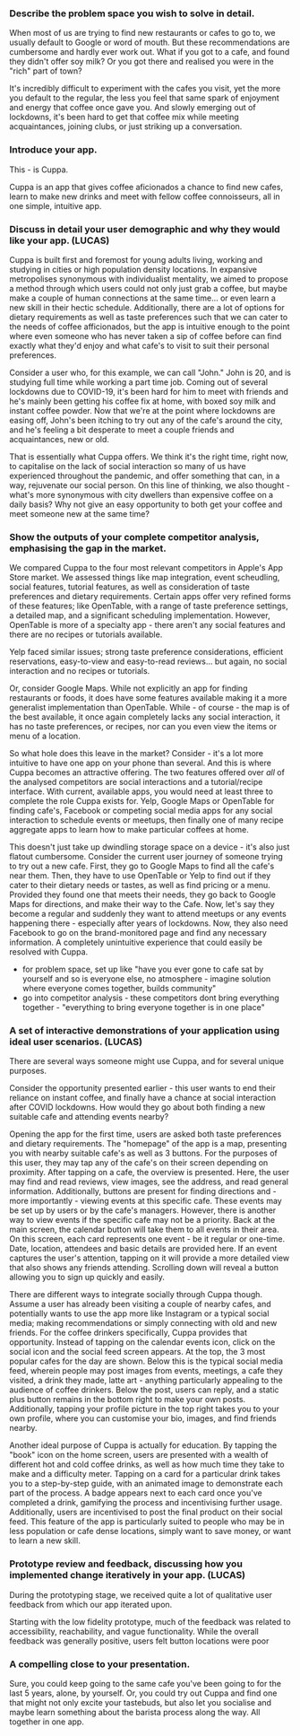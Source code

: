 ### Describe the problem space you wish to solve in detail.
When most of us are trying to find new restaurants or cafes to go to, we usually default to Google or word of mouth. But these recommendations are cumbersome and hardly ever work out. What if you got to a cafe, and found they didn't offer soy milk? Or you got there and realised you were in the "rich" part of town?

It's incredibly difficult to experiment with the cafes you visit, yet the more you default to the regular, the less you feel that same spark of enjoyment and energy that coffee once gave you. And slowly emerging out of lockdowns, it's been hard to get that coffee mix while meeting acquaintances, joining clubs, or just striking up a conversation.

### Introduce your app.
This - is Cuppa.

Cuppa is an app that gives coffee aficionados a chance to find new cafes, learn to make new drinks and meet with fellow coffee connoisseurs, all in one simple, intuitive app. 

### Discuss in detail your user demographic and why they would like your app. (LUCAS)

Cuppa is built first and foremost for young adults living, working and studying in cities or high population density locations. In expansive metropolises synonymous with individualist mentality, we aimed to propose a method through which users could not only just grab a coffee, but maybe make a couple of human connections at the same time... or even learn a new skill in their hectic schedule. Additionally, there are a lot of options for dietary requirements as well as taste preferences such that we can cater to the needs of coffee afficionados, but the app is intuitive enough to the point where even someone who has never taken a sip of coffee before can find exactly what they'd enjoy and what cafe's to visit to suit their personal preferences.

Consider a user who, for this example, we can call "John." John is 20, and is studying full time while working a part time job. Coming out of several lockdowns due to COVID-19, it's been hard for him to meet with friends and he's mainly been getting his coffee fix at home, with boxed soy milk and instant coffee powder.  Now that we're at the point where lockdowns are easing off, John's been itching to try out any of the cafe's around the city, and he's feeling a bit desperate to meet a couple friends and acquaintances, new or old.

That is essentially what Cuppa offers. We think it's the right time, right now, to capitalise on the lack of social interaction so many of us have experienced throughout the pandemic, and offer something that can, in a way, rejuvenate our social person.  On this line of thinking, we also thought - what's more synonymous with city dwellers than expensive coffee on a daily basis? Why not give an easy opportunity to both get your coffee and meet someone new at the same time?

### Show the outputs of your complete competitor analysis, emphasising the gap in the market.

We compared Cuppa to the four most relevant competitors in Apple's App Store market. We assessed things like map integration, event scheudling, social features, tutorial features, as well as consideration of taste preferences and dietary requirements. Certain apps offer very refined forms of these features; like OpenTable, with a range of taste preference settings, a detailed map, and a significant scheduling implementation. However, OpenTable is more of a specialty app - there aren't any social features and there are no recipes or tutorials available.

Yelp faced similar issues; strong taste preference considerations, efficient reservations, easy-to-view and easy-to-read reviews... but again, no social interaction and no recipes or tutorials.

Or, consider Google Maps. While not explicitly an app for finding restaurants or foods, it does have some features available making it a more generalist implementation than OpenTable. While - of course - the map is of the best available, it once again completely lacks any social interaction, it has no taste preferences, or recipes, nor can you even view the items or menu of a location. 

So what hole does this leave in the market? Consider - it's a lot more intuitive to have one app on your phone than several. And this is where Cuppa becomes an attractive offering. The two features offered over *all* of the analysed competitors are social interactions and a tutorial/recipe interface. With current, available apps, you would need at least three to complete the role Cuppa exists for. Yelp, Google Maps or OpenTable for finding cafe's, Facebook or competing social media apps for any social interaction to schedule events or meetups, then finally one of many recipe aggregate apps to learn how to make particular coffees at home. 

This doesn't just take up dwindling storage space on a device - it's also just flatout cumbersome. Consider the current user journey of someone trying to try out a new cafe. First, they go to Google Maps to find all the cafe's near them. Then, they have to use OpenTable or Yelp to find out if they cater to their dietary needs or tastes, as well as find pricing or a menu. Provided they found one that meets their needs, they go back to Google Maps for directions, and make their way to the Cafe. Now, let's say they become a regular and suddenly they want to attend meetups or any events happening there - especially after years of lockdowns. Now, they also need Facebook to go on the brand-monitored page and find any necessary information. A completely unintuitive experience that could easily be resolved with Cuppa.

- for problem space, set up like "have you ever gone to cafe sat  by yourself and so is everyone else, no atmosphere - imagine solution where everyone comes together, builds community"
- go into competitor analysis - these competitors dont bring everything together - "everything to bring everyone together is in one place"

### A set of interactive demonstrations of your application using ideal user scenarios. (LUCAS)

There are several ways someone might use Cuppa, and for several unique purposes.

Consider the opportunity presented earlier - this user wants to end their reliance on instant coffee, and finally have a chance at social interaction after COVID lockdowns. How would they go about both finding a new suitable cafe and attending events nearby?

Opening the app for the first time, users are asked both taste preferences and dietary requirements. The "homepage" of the app is a map, presenting you with nearby suitable cafe's as well as 3 buttons. For the purposes of this user, they may tap any of the cafe's on their screen depending on proximity. After tapping on a cafe, the overview is presented. Here, the user may find and read reviews, view images, see the address, and read general information. Additionally, buttons are present for finding directions and - more importantly - viewing events at this specific cafe. These events may be set up by users or by the cafe's managers. However, there is another way to view events if the specific cafe may not be a priority. Back at the main screen, the calendar button will take them to all events in their area. On this screen, each card represents one event - be it regular or one-time. Date, location, attendees and basic details are provided here. If an event captures the user's attention,  tapping on it will provide a more detailed view that also shows any friends attending. Scrolling down will reveal a button allowing you to sign up quickly and easily.

There are different ways to integrate socially through Cuppa though. Assume a user has already been visiting a couple of nearby cafes, and potentially wants to use the app more like Instagram or a typical social media; making recommendations or simply connecting with old and new friends. For the coffee drinkers specifically, Cuppa provides that opportunity. Instead of tapping on the calendar events icon, click on the social icon and the social feed screen appears. At the top, the 3 most popular cafes for the day are shown. Below this is the typical social media feed, wherein people may post images from events, meetings, a cafe they visited, a drink they made, latte art - anything particularly appealing to the audience of coffee drinkers. Below the post, users can reply, and a static plus button remains in the bottom right to make your own posts. Additionally, tapping your profile picture in the top right takes you to your own profile, where you can customise your bio, images, and find friends nearby.

Another ideal purpose of Cuppa is actually for education. By tapping the "book" icon on the home screen, users are presented with a wealth of different hot and cold coffee drinks, as well as how much time they take to make and a difficulty meter. Tapping on a card for a particular drink takes you to a step-by-step guide, with an animated image to demonstrate each part of the process. A badge appears next to each card once you've completed a drink, gamifying the process and incentivising further usage. Additionally, users are incentivised to post the final product on their social feed. This feature of the app is particularly suited to people who may be in less population or cafe dense locations, simply want to save money, or want to learn a new skill. 

### Prototype review and feedback, discussing how you implemented change iteratively in your app. (LUCAS)

During the prototyping stage, we received quite a lot of qualitative user feedback from which our app iterated upon.

Starting with the low fidelity prototype, much of the feedback was related to accessibility, reachability, and vague functionality. While the overall feedback was generally positive, users felt button locations were poor 

### A compelling close to your presentation.

Sure, you could keep going to the same cafe you've been going to for the last 5 years, alone, by yourself. Or, you could try out Cuppa and find one that might not only excite your tastebuds, but also let you socialise and maybe learn something about the barista process along the way. All together in one app.

